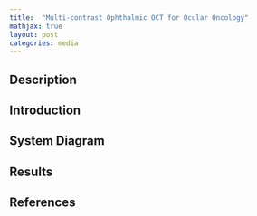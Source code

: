 ```yaml
---
title:  "Multi-contrast Ophthalmic OCT for Ocular Oncology"
mathjax: true
layout: post
categories: media
---
```


## Description

## Introduction

## System Diagram

## Results

## References
